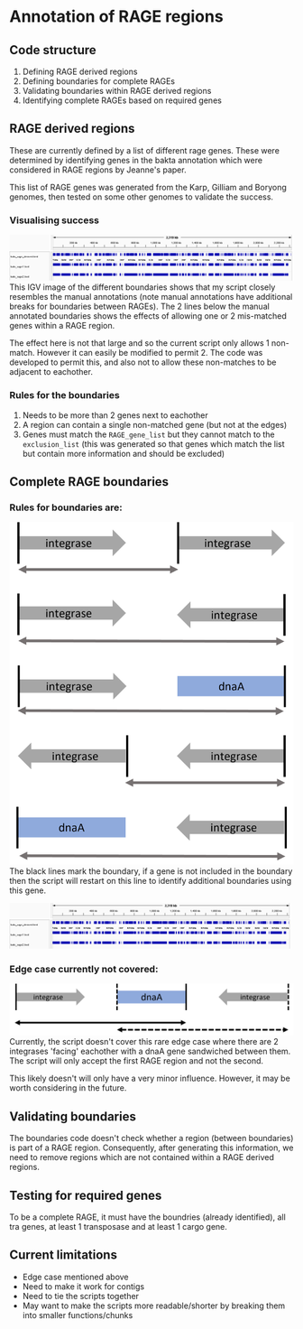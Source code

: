 # Annotation of RAGE regions
## Code structure 
1. Defining RAGE derived regions
2. Defining boundaries for complete RAGEs
3. Validating boundaries within RAGE derived regions
4. Identifying complete RAGEs based on required genes

## RAGE derived regions
These are currently defined by a list of different rage genes. These were determined by identifying genes in the bakta annotation which were considered in RAGE regions by Jeanne's paper. 

This list of RAGE genes was generated from the Karp, Gilliam and Boryong genomes, then tested on some other genomes to validate the success.

### Visualising success
![kato rage derived regions](https://github.com/OKyne1/ot_genome_project/blob/main/2_annotation_scripts/3_rage_classification/kato_rage_derived.png)
This IGV image of the different boundaries shows that my script closely resembles the manual annotations (note manual annotations have additional breaks for boundaries between RAGEs). The 2 lines below the manual annotated boundaries shows the effects of allowing one or 2 mis-matched genes within a RAGE region.

The effect here is not that large and so the current script only allows 1 non-match. However it can easily be modified to permit 2. The code was developed to permit this, and also not to allow these non-matches to be adjacent to eachother. 

### Rules for the boundaries
1. Needs to be more than 2 genes next to eachother
2. A region can contain a single non-matched gene (but not at the edges)
3. Genes must match the `RAGE_gene_list` but they cannot match to the `exclusion_list` (this was generated so that genes which match the list but contain more information and should be excluded)

## Complete RAGE boundaries
### Rules for boundaries are:
![RAGE boundaries](https://github.com/OKyne1/ot_genome_project/blob/main/2_annotation_scripts/3_rage_classification/rage_boundaries_conditions.png)
The black lines mark the boundary, if a gene is not included in the boundary then the script will restart on this line to identify additional boundaries using this gene.

<img src="https://github.com/OKyne1/ot_genome_project/blob/main/2_annotation_scripts/3_rage_classification/kato_rage_derived.png" width="500">

### Edge case currently not covered:
![Edge case](https://github.com/OKyne1/ot_genome_project/blob/main/2_annotation_scripts/3_rage_classification/edge_case.png)
Currently, the script doesn't cover this rare edge case where there are 2 integrases 'facing' eachother with a dnaA gene sandwiched between them. The script will only accept the first RAGE region and not the second.

This likely doesn't will only have a very minor influence. However, it may be worth considering in the future.

## Validating boundaries
The boundaries code doesn't check whether a region (between boundaries) is part of a RAGE region. Consequently, after generating this information, we need to remove regions which are not contained within a RAGE derived regions.

## Testing for required genes
To be a complete RAGE, it must have the boundries (already identified), all tra genes, at least 1 transposase and at least 1 cargo gene.

## Current limitations
- Edge case mentioned above
- Need to make it work for contigs
- Need to tie the scripts together
- May want to make the scripts more readable/shorter by breaking them into smaller functions/chunks
